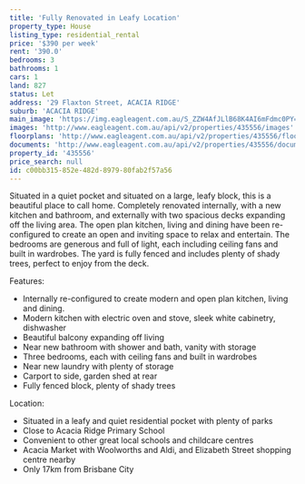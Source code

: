 ```yaml
---
title: 'Fully Renovated in Leafy Location'
property_type: House
listing_type: residential_rental
price: '$390 per week'
rent: '390.0'
bedrooms: 3
bathrooms: 1
cars: 1
land: 827
status: Let
address: '29 Flaxton Street, ACACIA RIDGE'
suburb: 'ACACIA RIDGE'
main_image: 'https://img.eagleagent.com.au/S_ZZW4AfJLlB68K4AI6mFdmc0PY=/1280x854/smart/https://s3-us-west-2.amazonaws.com/eagleagent-orig/images/6825566/425321654-image-M.jpg'
images: 'http://www.eagleagent.com.au/api/v2/properties/435556/images'
floorplans: 'http://www.eagleagent.com.au/api/v2/properties/435556/floorplans'
documents: 'http://www.eagleagent.com.au/api/v2/properties/435556/documents'
property_id: '435556'
price_search: null
id: c00bb315-852e-482d-8979-80fab2f57a56
---
```

Situated in a quiet pocket and situated on a large, leafy block, this is a beautiful place to call home. Completely renovated internally, with a new kitchen and bathroom, and externally with two spacious decks expanding off the living area. The open plan kitchen, living and dining have been re-configured to create an open and inviting space to relax and entertain. The bedrooms are generous and full of light, each including ceiling fans and built in wardrobes. The yard is fully fenced and includes plenty of shady trees, perfect to enjoy from the deck.

Features:
*  Internally re-configured to create modern and open plan kitchen, living and dining.
*  Modern kitchen with electric oven and stove, sleek white cabinetry, dishwasher
*  Beautiful balcony expanding off living
*  Near new bathroom with shower and bath, vanity with storage
*  Three bedrooms, each with ceiling fans and built in wardrobes
*  Near new laundry with plenty of storage
*  Carport to side, garden shed at rear
*  Fully fenced block, plenty of shady trees

Location:
*  Situated in a leafy and quiet residential pocket with plenty of parks
*  Close to Acacia Ridge Primary School
*  Convenient to other great local schools and childcare centres
*  Acacia Market with Woolworths and Aldi, and Elizabeth Street shopping centre nearby
*  Only 17km from Brisbane City